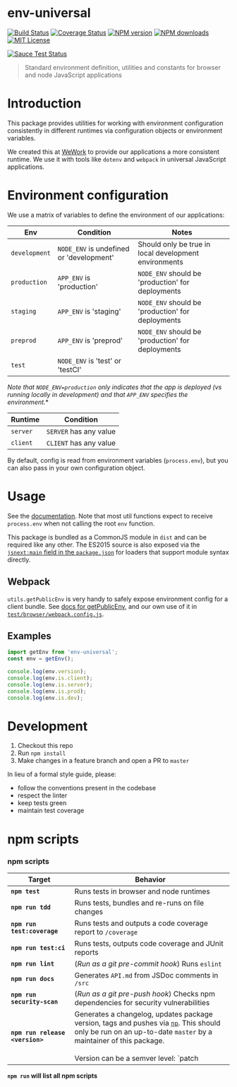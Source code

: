 env-universal
================

[![Build Status][travis-image]][travis-url]
[![Coverage Status][coveralls-image]][coveralls-url]
[![NPM version][npm-version-image]][npm-url]
[![NPM downloads][npm-downloads-image]][npm-url]
[![MIT License][license-image]][license-url]

[![Sauce Test Status][saucelabs-image]][saucelabs-url]

>Standard environment definition, utilities and constants for browser and node JavaScript applications

# Introduction

This package provides utilities for working with environment configuration consistently in different runtimes via configuration objects or environment variables.

We created this at [WeWork](https://www.wework.com) to provide our applications a more consistent runtime. We use it with tools like `dotenv` and `webpack` in universal JavaScript applications.


# Environment configuration

We use a matrix of variables to define the environment of our applications:

Env          | Condition  |   Notes  |
------------ | -----------|----------|
`development`| `NODE_ENV` is undefined or 'development' | Should only be true in local development environments |
`production` | `APP_ENV` is 'production' | `NODE_ENV` should be 'production' for deployments |
`staging`    | `APP_ENV` is 'staging' | `NODE_ENV` should be 'production' for deployments |
`preprod`    | `APP_ENV` is 'preprod' | `NODE_ENV` should be 'production' for deployments |
`test`       | `NODE_ENV` is 'test' or 'testCI' | |

*Note that `NODE_ENV=production` only indicates that the app is deployed (vs running locally in development) and that `APP_ENV` specifies the environment.**

Runtime      | Condition  |
------------ | -----------|
`server`     | `SERVER` has any value |
`client`     | `CLIENT` has any value |

By default, config is read from environment variables (`process.env`), but you can also pass in your own configuration object.

# Usage

See the [documentation](./API.md). Note that most util functions expect to receive `process.env` when not calling the root `env` function.

This package is bundled as a CommonJS module in `dist` and can be required like any other. The ES2015 source is also exposed via the [`jsnext:main` field in the `package.json`](https://github.com/rollup/rollup/wiki/jsnext:main) for loaders that support module syntax directly.

## Webpack

`utils.getPublicEnv` is very handy to safely expose environment config for a client bundle. See [docs for getPublicEnv](./API.md#getpublicenv), and our own use of it in [`test/browser/webpack.config.js`](./test/browser/webpack.config.js).

## Examples

```js
import getEnv from 'env-universal';
const env = getEnv();

console.log(env.version);
console.log(env.is.client);
console.log(env.is.server);
console.log(env.is.prod);
console.log(env.is.dev);
```

# Development

1. Checkout this repo
2. Run `npm install`
3. Make changes in a feature branch and open a PR to `master`

In lieu of a formal style guide, please:

 - follow the conventions present in the codebase
 - respect the linter
 - keep tests green
 - maintain test coverage

# npm scripts

### npm scripts

Target | Behavior
------------ | -------------
**`npm test`** | Runs tests in browser and node runtimes
**`npm run tdd`** | Runs tests, bundles and re-runs on file changes
**`npm run test:coverage`** | Runs tests and outputs a code coverage report to `/coverage`
**`npm run test:ci`** | Runs tests, outputs code coverage and JUnit reports
**`npm run lint`** | (*Run as a git pre-commit hook*) Runs `eslint`
**`npm run docs`** | Generates `API.md` from JSDoc comments in `/src`
**`npm run security-scan`** | (*Run as a git pre-push hook*) Checks npm dependencies for security vulnerabilities
**`npm run release <version>`** | Generates a changelog, updates package version, tags and pushes via [`np`](https://www.npmjs.com/package/np). This should only be run on an up-to-date `master` by a maintainer of this package. <br /><br />Version can be a semver level: `patch | minor | major | prepatch | preminor | premajor | prerelease`, or a valid semver version: `1.2.3`.

**`npm run` will list all npm scripts**


[npm-url]: https://npmjs.org/package/env-universal
[npm-version-image]: http://img.shields.io/npm/v/env-universal.svg?style=flat-square
[npm-downloads-image]: http://img.shields.io/npm/dm/env-universal.svg?style=flat-square

[coveralls-image]:https://coveralls.io/repos/github/wework/env-universal/badge.svg?branch=master
[coveralls-url]:https://coveralls.io/github/wework/env-universal?branch=master

[travis-url]:https://travis-ci.org/wework/env-universal
[travis-image]: https://travis-ci.org/wework/env-universal.svg?branch=master

[saucelabs-image]:https://saucelabs.com/browser-matrix/wework-env-universal.svg
[saucelabs-url]:https://saucelabs.com/u/wework-env-universal

[license-url]: LICENSE
[license-image]: http://img.shields.io/badge/license-MIT-000000.svg?style=flat-square
